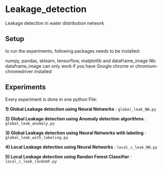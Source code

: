 # Leakage_detection
Leakage detection in water distribution network

## Setup
to run the experiments, following packages needs to be installed:

numpy, pandas, sklearn, tensorflow,  matplotlib and dataframe_image
Nb: dataframe_image can only work if you have Google chrome  or chromium-chromedriver installed

## Experiments
Every experiment is done in one python File:

**1) Global Leakage detection using Neural Networks** : ``global_leak_NN.py``

**2) Global Leakage detection using Anomaly detection algorithms** : ``global_leak_anomaly.py``

**3) Global Leakage detection using Neural Networks with labeling** : ``global_leak_with_labeling.py``

**4) Local Leakage detection using Neural Networks** : ``local_c_leak_NN.py``

**5) Local Leakage detection using Randon Forest Classifier** : ``local_c_leak_randomF.py``
